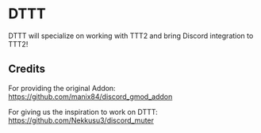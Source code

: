 # DTTT
DTTT will specialize on working with TTT2 and bring Discord integration to TTT2!


## Credits

For providing the original Addon: https://github.com/manix84/discord_gmod_addon

For giving us the inspiration to work on DTTT: https://github.com/Nekkusu3/discord_muter
